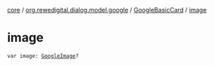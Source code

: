[core](../../index.md) / [org.rewedigital.dialog.model.google](../index.md) / [GoogleBasicCard](index.md) / [image](./image.md)

# image

`var image: `[`GoogleImage`](../-google-image/index.md)`?`